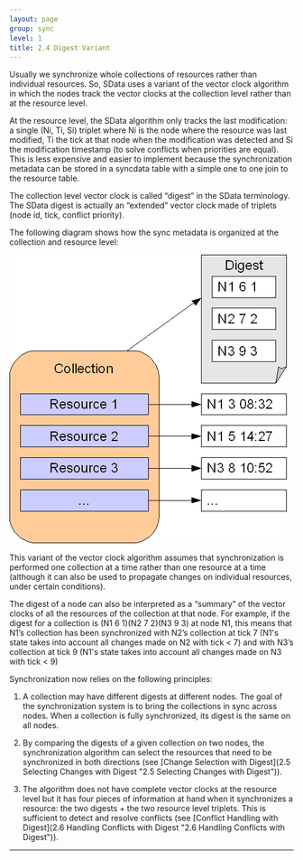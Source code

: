 ```yaml
---
layout: page
group: sync
level: 1
title: 2.4 Digest Variant
---
```


Usually we synchronize whole collections of resources rather than
individual&nbsp;resources. So, SData uses a variant of the vector clock algorithm in
which the nodes track the vector clocks at the collection level rather than at
the resource level.

At the resource level, the SData algorithm only tracks the last modification:
a single (Ni, Ti, Si) triplet where Ni is the node where the resource was last
modified, Ti the tick at that node when the modification was detected and Si
the&nbsp;modification timestamp (to solve conflicts when priorities are equal). This
is less expensive and easier to implement because the synchronization metadata
can be stored in a syncdata table with a simple&nbsp;one&nbsp;to&nbsp;one join to the resource
table.

The&nbsp;collection level vector clock is called “digest” in the SData
terminology. The SData digest is actually an “extended” vector clock made of
triplets (node id, tick, conflict priority).

The following diagram shows how the sync metadata is organized at the
collection and resource level:

![Digest.png](img/Digest.png "Digest.png")

This variant of the vector clock algorithm assumes that synchronization is
performed one collection at a time rather than one resource at a time (although
it can also be used to propagate changes on individual resources, under certain
conditions).

The digest of a node can also be interpreted as a “summary” of the vector
clocks of all the resources of the&nbsp;collection at that node. For example, if the
digest for a collection is (N1 6 1)(N2 7 2)(N3 9 3) at node N1, this means that
N1’s collection has been synchronized with N2’s&nbsp;collection at tick 7 (N1's state
takes into account all changes made on N2 with tick &lt; 7) and with N3’s
collection&nbsp;at tick 9 (N1's state takes into account all changes made on N3 with
tick &lt; 9)

Synchronization now relies on the following principles:

1.  A collection may have different digests at different nodes. The goal of the
synchronization system is to bring the collections in sync across nodes. When a
collection is fully synchronized, its digest is the same on all nodes.

1.  By comparing the digests of a given collection on two nodes, the
synchronization algorithm can select the resources that need to be synchronized
in both directions (see&nbsp;[Change Selection with Digest](2.5 Selecting Changes with Digest "2.5 Selecting Changes with Digest")).

1.  The algorithm does not have complete vector clocks at the resource level but
it has four pieces of information at hand when it synchronizes a resource: the
two digests + the two resource level triplets. This is sufficient to detect and
resolve conflicts (see&nbsp;[Conflict&nbsp;Handling with Digest](2.6 Handling Conflicts with Digest "2.6 Handling Conflicts with Digest")).

* * *
